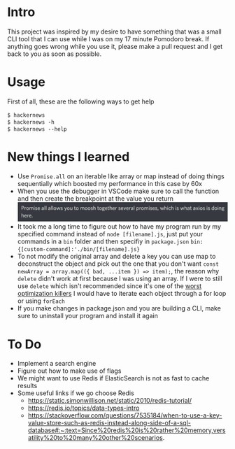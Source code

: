 # Intro

This project was inspired by my desire to have something that was a small CLI tool that I can use while I was on my 17 minute Pomodoro break. If anything goes wrong while you use it, please make a pull request and I get back to you as soon as possible.

# Usage

First of all, these are the following ways to get help

```
$ hackernews
$ hackernews -h
$ hackernews --help
```

# New things I learned

- Use `Promise.all` on an iterable like array or map instead of doing things sequentially which boosted my performance in this case by 60x
- When you use the debugger in VSCode make sure to call the function and then create the breakpoint at the value you return
  ![](res/2020-12-14-21-03-23.png)
- It took me a long time to figure out how to have my program run by my specified command instead of `node [filename].js`, just put your commands in a `bin` folder and then specifiy in `package.json` `bin:{[custom-command]:'./bin/[filename].js}`
- To not modify the original array and delete a key you can use map to deconstruct the object and pick out the one that you don't want `const newArray = array.map(({ bad, ...item }) => item);`, the reason why `delete` didn't work at first because I was using an array. If I were to still use `delete` which isn't recommended since it's one of the [worst optimization killers](https://github.com/petkaantonov/bluebird/wiki/Optimization-killers#521-objects-that-are-in-hash-table-mode-aka-normalized-objects-dictionary-mode---objects-who-have-a-hash-table-as-a-backing-data-structure-are-not-simple-enumerables) I would have to iterate each object through a for loop or using `forEach`
- If you make changes in package.json and you are building a CLI, make sure to uninstall your program and install it again

# To Do

- Implement a search engine
- Figure out how to make use of flags
- We might want to use Redis if ElasticSearch is not as fast to cache results
- Some useful links if we go choose Redis
  - https://static.simonwillison.net/static/2010/redis-tutorial/
  - https://redis.io/topics/data-types-intro
  - https://stackoverflow.com/questions/7535184/when-to-use-a-key-value-store-such-as-redis-instead-along-side-of-a-sql-database#:~:text=Since%20redis%20is%20rather%20memory,versatility%20to%20many%20other%20scenarios.
